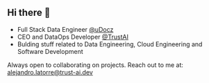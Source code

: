 ## Hi there 👋

- Full Stack Data Engineer [@uDocz](https://www.udocz.com/home)
- CEO and DataOps Developer [@TrustAI](https://github.com/TrustxAI)
- Bulding stuff related to Data Engineering, Cloud Engineering and Software Development

Always open to collaborating on projects. Reach out to me at: alejandro.latorre@trust-ai.dev
 
<!--- 
## Tech stack
![Top Langs](https://github-readme-stats.vercel.app/api/top-langs/?username=alejlatorre&hide=jupyter%20notebook,javascript,html,css&layout=compact&theme=dracula)

[![alejlatorre's GitHub stats-Dark](https://github-readme-stats.vercel.app/api?username=alejlatorre&show_icons=true&theme=dracula#gh-dark-mode-only)](https://github.com/alejlatorre/github-readme-stats)
->

